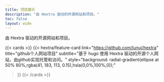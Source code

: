 ```yaml
---
title: 项目展示
description: "由 Hextra 驱动的开源网站和项目。"
toc: false
layout: wide
---
```


<div class="hx:mt-4"></div>

<p class="hx:mb-12 hx:text-center hx:text-lg hx:text-gray-500 hx:dark:text-gray-400">
由 Hextra 驱动的开源网站和项目。
</p>

{{< cards >}}
  {{< hextra/feature-card
      link="https://github.com/lunuj/hextra"
      title="github个人网站项目"
      subtitle="基于 hugo 使用 Hextra 驱动的开源个人网站，由github实现托管和访问。"
      style="background: radial-gradient(ellipse at 50% 80%,rgba(41, 183, 113, 0.15),hsla(0,0%,100%,0));"
  >}}
{{< /cards >}}

